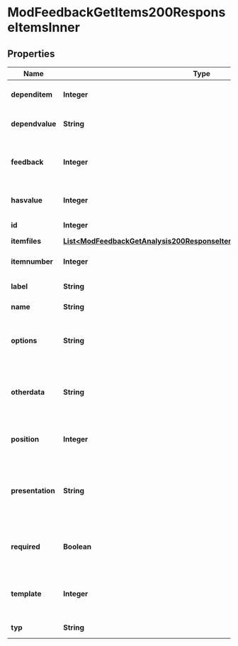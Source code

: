 

# ModFeedbackGetItems200ResponseItemsInner


## Properties

| Name | Type | Description | Notes |
|------------ | ------------- | ------------- | -------------|
|**dependitem** | **Integer** | The item id this item depend on. |  [optional] |
|**dependvalue** | **String** | The depend value. |  [optional] |
|**feedback** | **Integer** | The feedback instance id this records belongs to. |  [optional] |
|**hasvalue** | **Integer** | Whether it has a value or not. |  [optional] |
|**id** | **Integer** | The record id. |  [optional] |
|**itemfiles** | [**List&lt;ModFeedbackGetAnalysis200ResponseItemsdataInnerItemItemfilesInner&gt;**](ModFeedbackGetAnalysis200ResponseItemsdataInnerItemItemfilesInner.md) |  |  [optional] |
|**itemnumber** | **Integer** | The item position number |  [optional] |
|**label** | **String** | The item label. |  [optional] |
|**name** | **String** | The item name. |  [optional] |
|**options** | **String** | Different additional settings for the item (question). |  [optional] |
|**otherdata** | **String** | Additional data that may be required by external functions |  [optional] |
|**position** | **Integer** | The position in the list of questions. |  [optional] |
|**presentation** | **String** | The text describing the item or the available possible answers. |  [optional] |
|**required** | **Boolean** | Whether is a item (question) required or not. |  [optional] |
|**template** | **Integer** | If it belogns to a template, the template id. |  [optional] |
|**typ** | **String** | The type of the item. |  [optional] |



